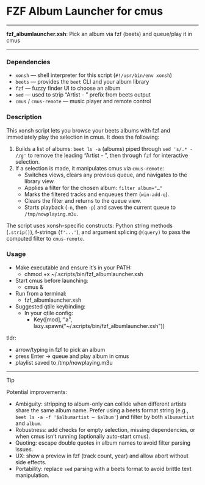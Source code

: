 # FZF Album Launcher for cmus

---

**fzf_albumlauncher.xsh**: Pick an album via fzf (beets) and queue/play it in cmus

---

### Dependencies

- `xonsh` — shell interpreter for this script (`#!/usr/bin/env xonsh`)
- `beets` — provides the `beet` CLI and your album library
- `fzf` — fuzzy finder UI to choose an album
- `sed` — used to strip “Artist - ” prefix from beets output
- `cmus` / `cmus-remote` — music player and remote control

### Description

This xonsh script lets you browse your beets albums with fzf and immediately play the selection in cmus. It does the following:

1) Builds a list of albums: `beet ls -a` (albums) piped through `sed 's/.* - //g'` to remove the leading “Artist - ”, then through `fzf` for interactive selection.
2) If a selection is made, it manipulates cmus via `cmus-remote`:
   - Switches views, clears any previous queue, and navigates to the library view.
   - Applies a filter for the chosen album: `filter album="…"`
   - Marks the filtered tracks and enqueues them (`win-add-q`).
   - Clears the filter and returns to the queue view.
   - Starts playback (`-n`, then `-p`) and saves the current queue to `/tmp/nowplaying.m3u`.

The script uses xonsh-specific constructs: Python string methods (`.strip()`), f-strings (`f'...'`), and argument splicing `@(query)` to pass the computed filter to `cmus-remote`.

### Usage

- Make executable and ensure it’s in your PATH:
  - chmod +x ~/.scripts/bin/fzf_albumlauncher.xsh
- Start cmus before launching:
  - cmus &
- Run from a terminal:
  - fzf_albumlauncher.xsh
- Suggested qtile keybinding:
  - In your qtile config:
    - Key([mod], "a", lazy.spawn("~/.scripts/bin/fzf_albumlauncher.xsh"))

tldr:
- arrow/typing in fzf to pick an album
- press Enter → queue and play album in cmus
- playlist saved to /tmp/nowplaying.m3u

---

> [!TIP]
> Potential improvements:
> - Ambiguity: stripping to album-only can collide when different artists share the same album name. Prefer using a beets format string (e.g., `beet ls -a -f '$albumartist — $album'`) and filter by both `albumartist` and `album`.
> - Robustness: add checks for empty selection, missing dependencies, or when cmus isn’t running (optionally auto-start cmus).
> - Quoting: escape double quotes in album names to avoid filter parsing issues.
> - UX: show a preview in fzf (track count, year) and allow abort without side effects.
> - Portability: replace `sed` parsing with a beets format to avoid brittle text manipulation.